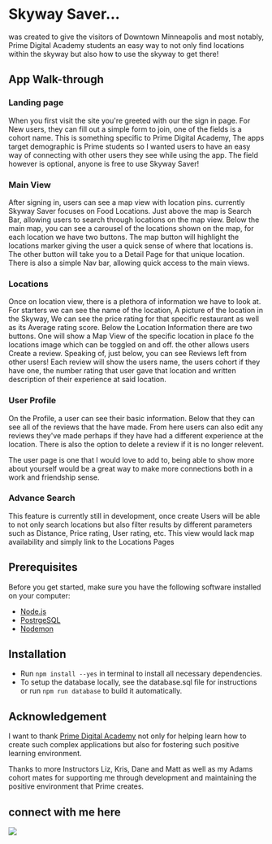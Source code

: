 
# Skyway Saver...
was created to give the visitors of Downtown Minneapolis and most notably, Prime Digital Academy students an easy way to not only find locations within the skyway but also how to use the skyway to get there!

## App Walk-through

### Landing page
When you first visit the site you're greeted with our the sign in page. For New users, they can fill out a simple form to join, one of the fields is a cohort name. This is something specific to Prime Digital Academy, The apps target demographic is Prime students so I wanted users to have an easy way of connecting with other users they see while using the app. The field however is optional, anyone is free to use Skyway Saver!

### Main View
After signing in, users can see a map view with location pins. currently Skyway Saver focuses on Food Locations. Just above the map is Search Bar, allowing users to search through locations on the map view. Below the main map, you can see a carousel of the locations shown on the map, for each location we have two buttons. The map button will highlight the locations marker giving the user a quick sense of where that locations is. The other button will take you to a Detail Page for that unique location. There is also a simple Nav bar, allowing quick access to the main views.

### Locations
Once on location view, there is a plethora of information we have to look at. For starters we can see the name of the location, A picture of the location in the Skyway, We can see the price rating for that specific restaurant as well as its Average rating score. Below the Location Information there are two buttons. One will show a Map View of the specific location in place fo the locations image which can be toggled on and off. the other allows users Create a review. Speaking of, just below, you can see Reviews left from other users! Each review will show the users name, the users cohort if they have one, the number rating that user gave that location and written description of their experience at said location. 

### User Profile 
On the Profile, a user can see their basic information. Below that they can see all of the reviews that the have made. From here users can also edit any reviews they've made perhaps if they have had a different experience at the location. There is also the option to delete a review if it is no longer relevent.

The user page is one that I would love to add to, being able to show more about yourself would be a great way to make more connections both in a work and friendship sense.


### Advance Search
This feature is currently still in development, once create Users will be able to not only search locations but also filter results by different parameters such as Distance, Price rating, User rating, etc. This view would lack map availability and simply link to the Locations Pages

## Prerequisites

Before you get started, make sure you have the following software installed on your computer:

- [Node.js](https://nodejs.org/en/)
- [PostrgeSQL](https://www.postgresql.org/)
- [Nodemon](https://nodemon.io/)

## Installation

- Run ``npm install --yes`` in terminal to install all necessary dependencies.
- To setup the database locally, see the database.sql file for instructions or run ``npm run database`` to build it automatically.

## Acknowledgement

I want to thank [Prime Digital Academy](www.primeacademy.io) not only for helping learn how to create such complex applications but also for fostering such positive learning environment. 

Thanks to more Instructors Liz, Kris, Dane and Matt as well as my Adams cohort mates for supporting me through development and maintaining the positive environment that Prime creates.

## connect with me here
<a href="https://www.linkedin.com/in/koffi-kittleson-a44518231/"><img src="https://img.shields.io/badge/LinkedIn-0077B5?style=for-the-badge&logo=linkedin&logoColor=white" /></a>
